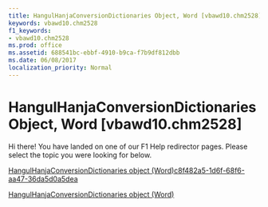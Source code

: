 ```yaml
---
title: HangulHanjaConversionDictionaries Object, Word [vbawd10.chm2528]
keywords: vbawd10.chm2528
f1_keywords:
- vbawd10.chm2528
ms.prod: office
ms.assetid: 688541bc-ebbf-4910-b9ca-f7b9df812dbb
ms.date: 06/08/2017
localization_priority: Normal
---
```



# HangulHanjaConversionDictionaries Object, Word [vbawd10.chm2528]

Hi there! You have landed on one of our F1 Help redirector pages. Please select the topic you were looking for below.

[HangulHanjaConversionDictionaries object (Word)c8f482a5-1d6f-68f6-aa47-36da5d0a5dea](http://msdn.microsoft.com/library/c8f482a5-1d6f-68f6-aa47-36da5d0a5dea%28Office.15%29.aspx)

[HangulHanjaConversionDictionaries object (Word)](http://msdn.microsoft.com/library/b6ed1c54-428b-c160-a2bd-642978660f44%28Office.15%29.aspx)


